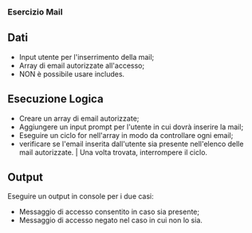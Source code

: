 ### Esercizio Mail

## Dati
- Input utente per l'inserrimento della mail;
- Array di email autorizzate all'accesso;
- NON è possibile usare includes.

## Esecuzione Logica
- Creare un array di email autorizzate;
- Aggiungere un input prompt per l'utente in cui dovrà inserire la mail;
- Eseguire un ciclo for nell'array in modo da controllare ogni email;
- verificare se l'email inserita dall'utente sia presente nell'elenco delle mail autorizzate.
| Una volta trovata, interrompere il ciclo.

## Output
Eseguire un output in console per i due casi:
- Messaggio di accesso consentito in caso sia presente; 
- Messaggio di accesso negato nel caso in cui non lo sia.

